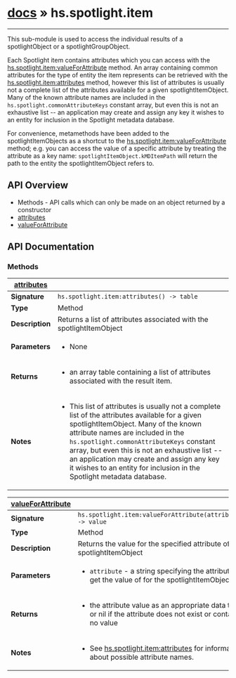 # [docs](/hammerspoon/index.md) » hs.spotlight.item
---

This sub-module is used to access the individual results of a spotlightObject or a spotlightGroupObject.

Each Spotlight item contains attributes which you can access with the [hs.spotlight.item:valueForAttribute](#valueForAttribute) method. An array containing common attributes for the type of entity the item represents can be retrieved with the [hs.spotlight.item:attributes](#attributes) method, however this list of attributes is usually not a complete list of the attributes available for a given spotlightItemObject. Many of the known attribute names are included in the `hs.spotlight.commonAttributeKeys` constant array, but even this is not an exhaustive list -- an application may create and assign any key it wishes to an entity for inclusion in the Spotlight metadata database.

For convenience, metamethods have been added to the spotlightItemObjects as a shortcut to the [hs.spotlight.item:valueForAttribute](#valueForAttribute) method; e.g. you can access the value of a specific attribute by treating the attribute as a key name: `spotlightItemObject.kMDItemPath` will return the path to the entity the spotlightItemObject refers to.

## API Overview
* Methods - API calls which can only be made on an object returned by a constructor
 * [attributes](#attributes)
 * [valueForAttribute](#valueForAttribute)

## API Documentation

### Methods

| [attributes](#attributes)         |                                                                                     |
| --------------------------------------------|-------------------------------------------------------------------------------------|
| **Signature**                               | `hs.spotlight.item:attributes() -> table`                                                                    |
| **Type**                                    | Method                                                                     |
| **Description**                             | Returns a list of attributes associated with the spotlightItemObject                                                                     |
| **Parameters**                              | <ul><li>None</li></ul> |
| **Returns**                                 | <ul><li>an array table containing a list of attributes associated with the result item.</li></ul>          |
| **Notes**                                   | <ul><li>This list of attributes is usually not a complete list of the attributes available for a given spotlightItemObject. Many of the known attribute names are included in the `hs.spotlight.commonAttributeKeys` constant array, but even this is not an exhaustive list -- an application may create and assign any key it wishes to an entity for inclusion in the Spotlight metadata database.</li></ul>                |

| [valueForAttribute](#valueForAttribute)         |                                                                                     |
| --------------------------------------------|-------------------------------------------------------------------------------------|
| **Signature**                               | `hs.spotlight.item:valueForAttribute(attribute) -> value`                                                                    |
| **Type**                                    | Method                                                                     |
| **Description**                             | Returns the value for the specified attribute of the spotlightItemObject                                                                     |
| **Parameters**                              | <ul><li>`attribute` - a string specifying the attribute to get the value of for the spotlightItemObject</li></ul> |
| **Returns**                                 | <ul><li>the attribute value as an appropriate data type or nil if the attribute does not exist or contains no value</li></ul>          |
| **Notes**                                   | <ul><li>See [hs.spotlight.item:attributes](#attributes) for information about possible attribute names.</li></ul>                |

